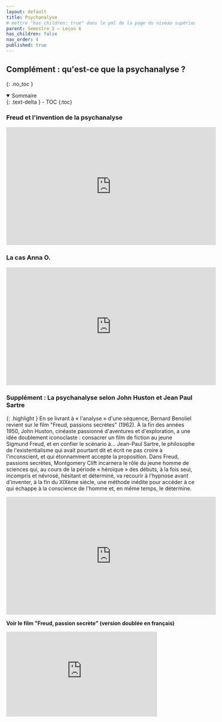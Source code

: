 ```yaml
---
layout: default
title: Psychanalyse
# mettre "has_children: true" dans le yml de la page du niveau supérieur
parent: Semestre 2 – Leçon 6
has_children: false
nav_order: 4
published: true
---
```

## Complément : qu'est-ce que la psychanalyse ?
{: .no_toc }

<details open markdown="block">
  <summary>
    Sommaire
  </summary>
  {: .text-delta }
- TOC
{:toc}
</details>

### Freud et l'invention de la psychanalyse

<iframe width="560" height="315" src="https://www.youtube.com/embed/jWsP4g6yekU?si=R0PS9oasNGLBUNVj" title="YouTube video player" frameborder="0" allow="accelerometer; autoplay; clipboard-write; encrypted-media; gyroscope; picture-in-picture; web-share" referrerpolicy="strict-origin-when-cross-origin" allowfullscreen></iframe>

### La cas Anna O.

<iframe width="560" height="315" src="https://www.youtube.com/embed/ssN-4DVd_bM?si=rM_PkTVJPS2Cttvn" title="YouTube video player" frameborder="0" allow="accelerometer; autoplay; clipboard-write; encrypted-media; gyroscope; picture-in-picture; web-share" referrerpolicy="strict-origin-when-cross-origin" allowfullscreen></iframe>

### Supplément : La psychanalyse selon John Huston et Jean Paul Sartre

{: .highlight }
En se livrant à « l'analyse » d'une séquence, Bernard Benoliel revient sur le film "Freud, passions secrètes" (1962). À la fin des années 1950, John Huston, cinéaste passionné d'aventures et d'exploration, a une idée doublement iconoclaste : consacrer un film de fiction au jeune Sigmund Freud, et en confier le scénario à... Jean-Paul Sartre, le philosophe de l'existentialisme qui avait pourtant dit et écrit ne pas croire à l'inconscient, et qui étonnamment accepte la proposition. Dans Freud, passions secrètes, Montgomery Clift incarnera le rôle du jeune homme de sciences qui, au cours de la période « héroïque » des débuts, à la fois seul, incompris et névrosé, hésitant et déterminé, va recourir à l'hypnose avant d'inventer, à la fin du XIXème siècle, une méthode inédite pour accéder à ce qui échappe à la conscience de l'homme et, en même temps, le détermine.

<iframe width="560" height="315" src="https://www.youtube.com/embed/5djVTdZaQp8?si=OoMH8nzDhWc5qtug" title="YouTube video player" frameborder="0" allow="accelerometer; autoplay; clipboard-write; encrypted-media; gyroscope; picture-in-picture; web-share" referrerpolicy="strict-origin-when-cross-origin" allowfullscreen></iframe>  

  

**Voir le film "Freud, passion secrète" (version doublée en français)**  

<div style="position:relative;padding-bottom:56.25%;height:0;overflow:hidden;"> <iframe style="width:80%;height:80%;position:absolute;left:0px;top:0px;overflow:hidden" frameborder="0" type="text/html" src="https://www.dailymotion.com/embed/video/xssabw" width="80%" height="80%" allowfullscreen title="Dailymotion Video Player" > </iframe> </div>